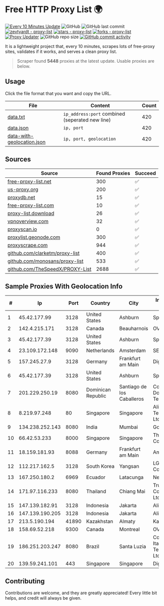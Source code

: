 
# Free HTTP Proxy List 🌍

[![Every 10 Minutes Update](https://github.com/mertguvencli/http-proxy-list/actions/workflows/main.yml/badge.svg?branch=main)](https://github.com/mertguvencli/http-proxy-list/actions/workflows/main.yml)
![GitHub](https://img.shields.io/github/license/mertguvencli/http-proxy-list)
![GitHub last commit](https://img.shields.io/github/last-commit/mertguvencli/http-proxy-list)
[![zevtyardt - proxy-list](https://img.shields.io/static/v1?label=zevtyardt&message=proxy-list&color=blue&logo=github)](https://github.com/zevtyardt/proxy-list "Go to GitHub repo")
[![stars - proxy-list](https://img.shields.io/github/stars/zevtyardt/proxy-list?style=social)](https://github.com/zevtyardt/proxy-list)
[![forks - proxy-list](https://img.shields.io/github/forks/zevtyardt/proxy-list?style=social)](https://github.com/zevtyardt/proxy-list)
[![Proxy Updater](https://github.com/zevtyardt/proxy-list/workflows/Proxy%20Updater/badge.svg)](https://github.com/zevtyardt/proxy-list/actions?query=workflow:"Proxy+Updater")
![GitHub repo size](https://img.shields.io/github/repo-size/zevtyardt/proxy-list)
[![GitHub commit activity](https://img.shields.io/github/commit-activity/m/zevtyardt/proxy-list?logo=commits)](https://github.com/zevtyardt/proxy-list/commits/main)

It is a lightweight project that, every 10 minutes, scrapes lots of free-proxy sites, validates if it works, and serves a clean proxy list.

> Scraper found **5448** proxies at the latest update. Usable proxies are below.

## Usage

Click the file format that you want and copy the URL.

|File|Content|Count|
|----|-------|-----|
|[data.txt](https://raw.githubusercontent.com/mertguvencli/http-proxy-list/main/proxy-list/data.txt)|`ip_address:port` combined (seperated new line)|420|
|[data.json](https://raw.githubusercontent.com/mertguvencli/http-proxy-list/main/proxy-list/data.json)|`ip, port`|420|
|[data-with-geolocation.json](https://raw.githubusercontent.com/mertguvencli/http-proxy-list/main/proxy-list/data-with-geolocation.json)|`ip, port, geolocation`|420|

## Sources

|Source|Found Proxies|Succeed|
|------|-------------|-------|
|[free-proxy-list.net](https://free-proxy-list.net)|300|✅|
|[us-proxy.org](https://www.us-proxy.org)|200|✅|
|[proxydb.net](http://proxydb.net)|15|✅|
|[free-proxy-list.com](https://free-proxy-list.com/?page=&port=&type%5B%5D=http&type%5B%5D=https&up_time=0&search=Search)|10|✅|
|[proxy-list.download](https://www.proxy-list.download/HTTP)|26|✅|
|[vpnoverview.com](https://vpnoverview.com/privacy/anonymous-browsing/free-proxy-servers)|32|✅|
|[proxyscan.io](https://www.proxyscan.io)|0|✅|
|[proxylist.geonode.com](https://proxylist.geonode.com/api/proxy-list?limit=300&page=1&sort_by=lastChecked&sort_type=desc&protocols=http,https)|300|✅|
|[proxyscrape.com](https://api.proxyscrape.com/v2/?request=displayproxies&protocol=http&timeout=10000&country=all&ssl=all&anonymity=all)|944|✅|
|[github.com/clarketm/proxy-list](https://raw.githubusercontent.com/clarketm/proxy-list/master/proxy-list-raw.txt)|400|✅|
|[github.com/monosans/proxy-list](https://raw.githubusercontent.com/monosans/proxy-list/main/proxies/http.txt)|533|✅|
|[github.com/TheSpeedX/PROXY-List](https://raw.githubusercontent.com/TheSpeedX/PROXY-List/master/http.txt)|2688|✅|


## Sample Proxies With Geolocation Info

|#|Ip|Port|Country|City|Internet Service Provider|
|-|--|----|-------|----|-------------------------|
|1|45.42.177.99|3128|United States|Ashburn|Sprint|
|2|142.4.215.171|3128|Canada|Beauharnois|OVH SAS|
|3|45.42.177.39|3128|United States|Ashburn|Sprint|
|4|23.109.172.148|9090|Netherlands|Amsterdam|SERVERS-COM|
|5|157.245.27.9|3128|Germany|Frankfurt am Main|DigitalOcean, LLC|
|6|45.42.177.39|3128|United States|Ashburn|Sprint|
|7|201.229.250.19|8080|Dominican Republic|Santiago de los Caballeros|Compañía Dominicana de Teléfonos S. A.|
|8|8.219.97.248|80|Singapore|Singapore|Alibaba (US) Technology Co., Ltd.|
|9|134.238.252.143|8080|India|Mumbai|Google LLC|
|10|66.42.53.233|8000|Singapore|Singapore|The Constant Company|
|11|18.159.181.93|8088|Germany|Frankfurt am Main|Amazon.com, Inc.|
|12|112.217.162.5|3128|South Korea|Yangsan|LG DACOM Corporation|
|13|167.250.180.2|6969|Ecuador|Latacunga|Nedetel S.A|
|14|171.97.116.233|8080|Thailand|Chiang Mai|True Internet Corporation CO. Ltd.|
|15|147.139.182.91|3128|Indonesia|Jakarta|Alibaba.com LLC|
|16|147.139.190.205|3128|Indonesia|Jakarta|Alibaba.com LLC|
|17|213.5.190.194|41890|Kazakhstan|Almaty|Kar-Tel LLC|
|18|158.69.52.218|9300|Canada|Montreal|OVH SAS|
|19|186.251.203.247|8080|Brazil|Santa Luzia|Companhia Itabirana Telecomunicações Ltda|
|20|139.59.241.101|443|Singapore|Singapore|DigitalOcean, LLC|



## Contributing

Contributions are welcome, and they are greatly appreciated! Every
little bit helps, and credit will always be given.

